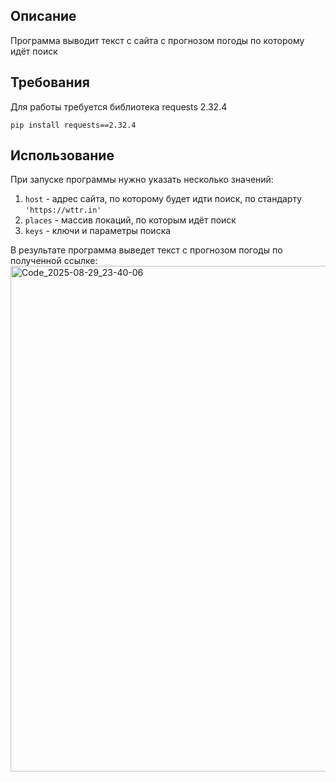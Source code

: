 ## Описание
Программа выводит текст с сайта с прогнозом погоды по которому идёт поиск
## Требования
Для работы требуется библиотека requests 2.32.4
```
pip install requests==2.32.4
```
## Использование
При запуске программы нужно указать несколько значений:
1. `host` - адрес сайта, по которому будет идти поиск, по стандарту `'https://wttr.in'`
2. `places` - массив локаций, по которым идёт поиск
3. `keys` - ключи и параметры поиска

В результате программа выведет текст с прогнозом погоды по полученной ссылке:
<img width="510" height="809" alt="Code_2025-08-29_23-40-06" src="https://github.com/user-attachments/assets/0db4dc35-20b9-4873-9d7a-f06bf37e3802" />
